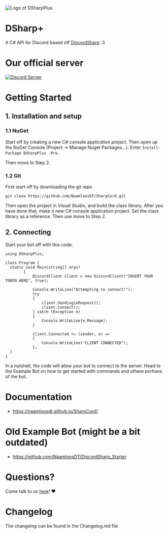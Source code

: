 ![Logo of DSharpPlus](https://github.com/NaamloosDT/DSharpPlus/raw/master/logo_smaller.png)

# DSharp+

A C# API for Discord based off [DiscordSharp](https://github.com/suicvne/DiscordSharp) :3 

# Our official server
[![Discord Server ](https://discordapp.com/api/guilds/146044397861994496/widget.png)](https://discord.gg/xQUbM8m)

# Getting Started

## 1. Installation and setup

### 1.1 NuGet

Start off by creating a new C# console application project. Then open up the NuGet Console (Project -> Manage Nuget Packages...). Enter `Install-Package DSharpPlus -Pre`. 

Then move to Step 2.

### 1.2 Git

First start off by downloading the git repo

`git clone https://github.com/NaamloosDT/SharpCord.git`

Then open the project in Visual Studio, and build the class library.
After you have done that, make a new C# console application project. Set the class library as a reference. Then use move to Step 2.


## 2. Connecting
Start your bot off with this code.
```
using DSharpPlus;

class Program {
  static void Main(string[] args)
        {
            DiscordClient client = new DiscordClient("INSERT YOUR TOKEN HERE", true);

            Console.WriteLine("Attempting to connect!");
            try
            {
                client.SendLoginRequest();
                client.Connect();
            } catch (Exception e)
            {
                Console.WriteLine(e.Message);
            }

            client.Connected += (sender, e) =>
            {
                Console.WriteLine("CLIENT CONNECTED");
            };
  }
}
```
In a nutshell, the code will allow your bot to connect to the server. Head to the Example Bot on how to get started with commands and othere portions of the bot.

# Documentation
* https://naamloosdt.github.io/SharpCord/

# Old Example Bot (might be a bit outdated)
* https://github.com/NaamloosDT/DiscordSharp_Starter 

# Questions?
Come talk to us [here](https://discord.gg/xQUbM8m)! ❤

# Changelog
The changelog can be found in the Changelog.md file
